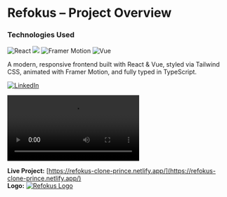 # Refokus – Project Overview

<h3>Technologies Used</h3>

<div>
  <img alt="React" src="https://img.shields.io/badge/React-4c84f3?style=for-the-badge&logo=react&logoColor=white">
  <img src="https://img.shields.io/badge/-Tailwind-38B2AC?style=for-the-badge&logo=tailwind-css&logoColor=white" />
  <img alt="Framer Motion" src="https://img.shields.io/badge/Framer%20Motion-0055FF?style=for-the-badge&logo=framer&logoColor=white">
  <img alt="Vue" src="https://img.shields.io/badge/Vue.js-4FC08D?style=for-the-badge&logo=vue.js&logoColor=white">
</div>

A modern, responsive frontend built with React & Vue, styled via Tailwind CSS, animated with Framer Motion, and fully typed in TypeScript.

<a href="https://www.linkedin.com/in/prince-chouhan-040552276/" target="_blank">
  <img alt="LinkedIn" src="https://img.shields.io/badge/LinkedIn-0077B5?style=for-the-badge&logo=linkedin&logoColor=white">
</a>

<video src="public/Refokus.mp4" controls></video>

**Live Project:** [https://refokus-clone-prince.netlify.app/](https://refokus-clone-prince.netlify.app/)  
**Logo:** [![Refokus Logo](https://cdn.brandfetch.io/idZgdi6uSQ/theme/dark/logo.svg?c=1dxbfHSJFAPEGdCLU4o5B)](https://refokus-clone-prince.netlify.app/)
